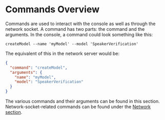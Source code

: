 # Commands Overview

Commands are used to interact with the console as well as through the network socket. A command has two parts: the command and the arguments. 
In the console, a command could look something like this:

```
createModel --name 'myModel' --model 'SpeakerVerification'
```

The equivalent of this in the network server would be:

``` JSON
{
  "command": "createModel",
  "arguments": {
    "name": "myModel",
    "model": "SpeakerVerification"
  }
}
```

The various commands and their arguments can be found in this section. Network-socket-related commands can be found under the [Network section](https://gundammc.github.io/Animius/network/overview/).
